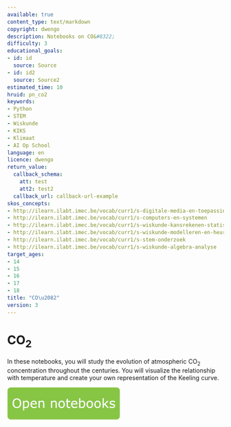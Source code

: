 ```yaml
---
available: true
content_type: text/markdown
copyright: dwengo
description: Notebooks on CO&#8322;
difficulty: 3
educational_goals:
- id: id
  source: Source
- id: id2
  source: Source2
estimated_time: 10
hruid: pn_co2
keywords:
- Python
- STEM
- Wiskunde
- KIKS
- Klimaat
- AI Op School
language: en
licence: dwengo
return_value:
  callback_schema:
    att: test
    att2: test2
  callback_url: callback-url-example
skos_concepts:
- http://ilearn.ilabt.imec.be/vocab/curr1/s-digitale-media-en-toepassingen
- http://ilearn.ilabt.imec.be/vocab/curr1/s-computers-en-systemen
- http://ilearn.ilabt.imec.be/vocab/curr1/s-wiskunde-kansrekenen-statistiek
- http://ilearn.ilabt.imec.be/vocab/curr1/s-wiskunde-modelleren-en-heuristiek
- http://ilearn.ilabt.imec.be/vocab/curr1/s-stem-onderzoek
- http://ilearn.ilabt.imec.be/vocab/curr1/s-wiskunde-algebra-analyse
target_ages:
- 14
- 15
- 16
- 17
- 18
title: "CO\u2082"
version: 3
---
```

# CO<sub>2</sub>

In these notebooks, you will study the evolution of atmospheric CO<sub>2</sub> concentration throughout the centuries. You will visualize the relationship with temperature and create your own representation of the Keeling curve.

[![](embed/Knop.png "Button")](https://kiks.ilabt.imec.be/jupyterhub/?id=1110_en "Climate Change Notebooks")